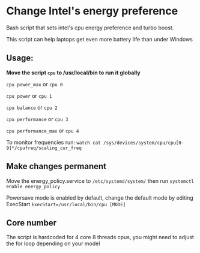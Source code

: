 # Change Intel's energy preference
Bash script that sets intel's cpu energy preference and turbo boost.

This script can help laptops get even more battery life than under Windows


## Usage:

**Move the script `cpu` to /usr/local/bin to run it globally**


`cpu power_max` or `cpu 0`

`cpu power` or `cpu 1`

`cpu balance` or `cpu 2`

`cpu performance` or `cpu 3`

`cpu performance_max` or `cpu 4`

To monitor frequencies run:
`watch cat /sys/devices/system/cpu/cpu[0-9]*/cpufreq/scaling_cur_freq`


## Make changes permanent

Move the energy_policy.service to `/etc/systemd/system/`
then run `systemctl enable energy_policy`

Powersave mode is enabled by default, change the default mode by editing ExecStart
`ExecStart=/usr/local/bin/cpu [MODE]`


## Core number

The script is hardcoded for 4 core 8 threads cpus, you might need to adjust the for loop depending on your model

